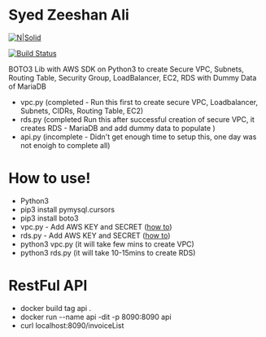 # Syed Zeeshan Ali

[![N|Solid](https://futurumresearch.com/wp-content/uploads/2020/01/aws-logo.png)](#)

[![Build Status](https://travis-ci.org/joemccann/dillinger.svg?branch=master)](https://zaccie.com)

 BOTO3 Lib with AWS SDK on Python3 to create Secure VPC, Subnets, Routing Table, Security Group, LoadBalancer, EC2, RDS with Dummy Data of MariaDB

  - vpc.py (completed - Run this first to create secure VPC, Loadbalancer, Subnets, CIDRs, Routing Table, EC2)
  - rds.py (completed Run this after successful creation of secure VPC, it creates RDS - MariaDB and add dummy data to populate )
  - api.py (incomplete - Didn't get enough time to setup this, one day was not enoigh to complete all)

# How to use!

  - Python3
  - pip3 install pymysql.cursors
  - pip3 install boto3
  - vpc.py - Add AWS KEY and SECRET ([how to](https://docs.aws.amazon.com/powershell/latest/userguide/pstools-appendix-sign-up.html))
  - rds.py - Add AWS KEY and SECRET ([how to](https://docs.aws.amazon.com/powershell/latest/userguide/pstools-appendix-sign-up.html))
  - python3 vpc.py (it will take few mins to create VPC)
  - python3 rds.py (it will take 10-15mins to create RDS)
  
# RestFul API
  - docker build tag api .
  - docker run --name api -dit -p 8090:8090 api
  - curl localhost:8090/invoiceList


